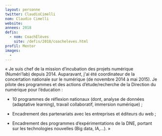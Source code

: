 ```yaml
---
layout: personne
twitter: ClaudioCimelli
nom: Claudio Cimelli
website:
annees: 2018
defis:
  - nom: CoachÉlèves
    site: /defis/2018/coacheleves.html
profil: Mentor
images:
  -
---
```


« Je suis chef de la mission d’incubation des projets
numérique (Numéri’lab) depuis 2014. Auparavant, j'ai été coordinateur
de la concertation nationale sur le numérique (de novembre 2014 à mai
2015). Je pilote des programmes et des actions d’étude/recherche de la
Direction du numérique pour l’éducation :

- 10 programmes de réflexion nationaux (dont, analyse de données
  (adaptative learning), travail collaboratif, immersion numérique) ;

- Encadrement des partenariats avec les entreprises et éditeurs du
  web ;

- Encadrement des programmes d’expérimentations de la DNE, portant sur
  les technologies nouvelles (Big data, IA,…). »

